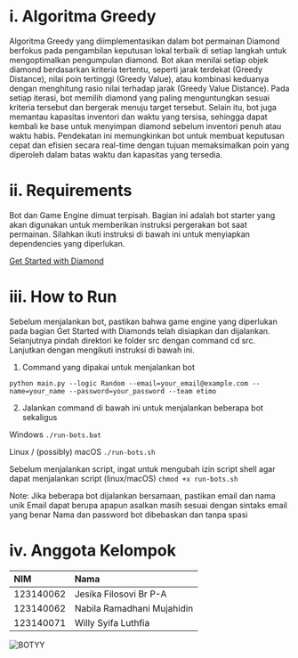 # i. Algoritma Greedy 
Algoritma Greedy yang diimplementasikan dalam bot permainan Diamond berfokus pada pengambilan keputusan lokal terbaik di setiap langkah untuk mengoptimalkan pengumpulan diamond. Bot akan menilai setiap objek diamond berdasarkan kriteria tertentu, seperti jarak terdekat (Greedy Distance), nilai poin tertinggi (Greedy Value), atau kombinasi keduanya dengan menghitung rasio nilai terhadap jarak (Greedy Value Distance). Pada setiap iterasi, bot memilih diamond yang paling menguntungkan sesuai kriteria tersebut dan bergerak menuju target tersebut. Selain itu, bot juga memantau kapasitas inventori dan waktu yang tersisa, sehingga dapat kembali ke base untuk menyimpan diamond sebelum inventori penuh atau waktu habis. Pendekatan ini memungkinkan bot untuk membuat keputusan cepat dan efisien secara real-time dengan tujuan memaksimalkan poin yang diperoleh dalam batas waktu dan kapasitas yang tersedia.

# ii. Requirements
Bot dan Game Engine dimuat terpisah. Bagian ini adalah bot starter yang akan digunakan untuk memberikan instruksi pergerakan bot saat permainan. Silahkan ikuti instruksi di bawah ini untuk menyiapkan dependencies yang diperlukan.

[Get Started with Diamond](https://docs.google.com/document/d/1L92Axb89yIkom0b24D350Z1QAr8rujvHof7-kXRAp7c/edit?tab=t.0)

# iii. How to Run 
Sebelum menjalankan bot, pastikan bahwa game engine yang diperlukan pada bagian Get Started with Diamonds telah disiapkan dan dijalankan.
Selanjutnya pindah direktori ke folder src dengan command cd src. Lanjutkan dengan mengikuti instruksi di bawah ini.

1. Command yang dipakai untuk menjalankan bot

```python main.py --logic Random --email=your_email@example.com --name=your_name --password=your_password --team etimo```

2. Jalankan command di bawah ini untuk menjalankan beberapa bot sekaligus

Windows
```./run-bots.bat```

Linux / (possibly) macOS
```./run-bots.sh```

Sebelum menjalankan script, ingat untuk mengubah izin script shell agar dapat menjalankan script (linux/macOS)
```chmod +x run-bots.sh```

Note:
Jika beberapa bot dijalankan bersamaan, pastikan email dan nama unik
Email dapat berupa apapun asalkan masih sesuai dengan sintaks email yang benar
Nama dan password bot dibebaskan dan tanpa spasi

# iv. Anggota Kelompok
| NIM        | Nama                       |
| :--------  | :--------------------------|
| 123140062  | Jesika Filosovi Br P-A     |
| 123140062  | Nabila Ramadhani Mujahidin |
| 123140071  | Willy Syifa Luthfia        |

![BOTYY](URL_Gambar_atau_Path_Relatif)


